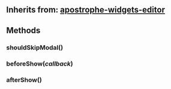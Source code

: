 ## Inherits from: [apostrophe-widgets-editor](../apostrophe-widgets/browser-apostrophe-widgets-editor.html)

## Methods
### shouldSkipModal()

### beforeShow(*callback*)

### afterShow()

